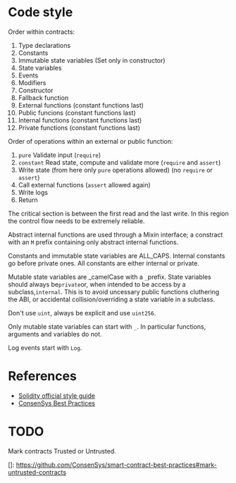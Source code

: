 # Code style

Order within contracts:

1.  Type declarations
2.  Constants
3.  Immutable state variables (Set only in constructor)
4.  State variables
5.  Events
6.  Modifiers
7.  Constructor
8.  Fallback function
9.  External functions (constant functions last)
10. Public funcions (constant functions last)
11. Internal functions (constant functions last)
12. Private functions (constant functions last)

Order of operations within an external or public function:

1.  `pure` Validate input (`require`)
2.  `constant` Read state, compute and validate more (`require` and `assert`)
3.  Write state (from here only `pure` operations allowed) (no `require` or `assert`)
4.  Call external functions (`assert` allowed again)
5.  Write logs
6.  Return

The critical section is between the first read and the last write. In this region the control flow
needs to be extremely reliable.

Abstract internal functions are used through a Mixin interface; a constract with an `M` prefix
containing only abstract internal functions.

Constants and immutable state variables are ALL_CAPS. Internal constants go before private ones. All
constants are either internal or private.

Mutable state variables are _camelCase with a
`_`prefix. State variables should always be`private`or, when intended to be access by a subclass,`internal`.
This is to avoid uncessary public functions cluthering the ABI, or accidental collision/overriding a
state variable in a subclass.

Don't use `uint`, always be explicit and use `uint256`.

Only mutable state variables can start with `_`. In particular functions, arguments and variables do
not.

Log events start with `Log`.

# References

* [Solidity official style guide][docs]
* [ConsenSys Best Practices][csbp]

[docs]: https://solidity.readthedocs.io/en/develop/style-guide.html
[csbp]: https://github.com/ConsenSys/smart-contract-best-practices

# TODO

Mark contracts Trusted or Untrusted.

[]: https://github.com/ConsenSys/smart-contract-best-practices#mark-untrusted-contracts
